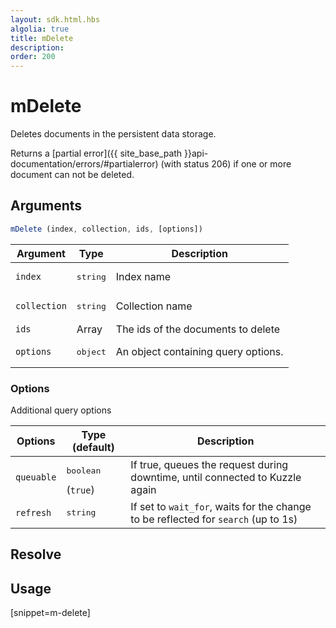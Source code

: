 ```yaml
---
layout: sdk.html.hbs
algolia: true
title: mDelete
description:
order: 200
---
```


# mDelete

Deletes documents in the persistent data storage.

Returns a [partial error]({{ site_base_path }}api-documentation/errors/#partialerror) (with status 206) if one or more document can not be deleted.

## Arguments

```javascript
mDelete (index, collection, ids, [options])
```

| Argument | Type | Description |
| --- | --- | --- |
| `index` | <pre>string</pre> | Index name |
| `collection` | <pre>string</pre> | Collection name |
| `ids` | Array | The ids of the documents to delete |
| `options` | <pre>object</pre> | An object containing query options. |

### Options

Additional query options

| Options | Type (default) | Description |
| --- | --- | --- |
| `queuable` | <pre>boolean</pre> (`true`) | If true, queues the request during downtime, until connected to Kuzzle again |
| `refresh` | <pre>string</pre> | If set to `wait_for`, waits for the change to be reflected for `search` (up to 1s) |

## Resolve

## Usage

[snippet=m-delete]
